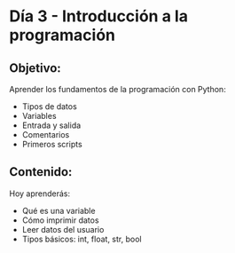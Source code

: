 
# Día 3 - Introducción a la programación

## Objetivo:
Aprender los fundamentos de la programación con Python:
- Tipos de datos
- Variables
- Entrada y salida
- Comentarios
- Primeros scripts

## Contenido:
Hoy aprenderás:
- Qué es una variable
- Cómo imprimir datos
- Leer datos del usuario
- Tipos básicos: int, float, str, bool
